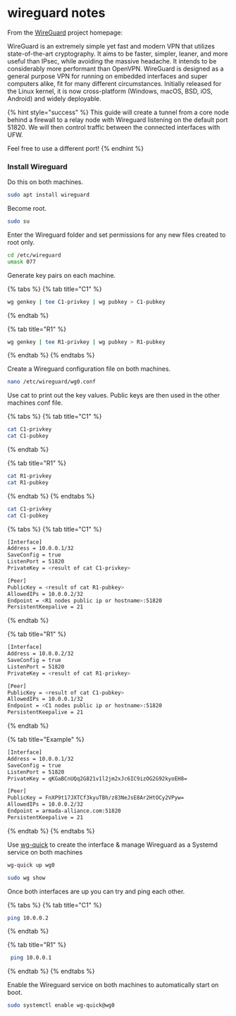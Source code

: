 # wireguard notes

From the [WireGuard](https://www.wireguard.com/) project homepage:

WireGuard is an extremely simple yet fast and modern VPN that utilizes state-of-the-art cryptography. It aims to be faster, simpler, leaner, and more useful than IPsec, while avoiding the massive headache. It intends to be considerably more performant than OpenVPN. WireGuard is designed as a general purpose VPN for running on embedded interfaces and super computers alike, fit for many different circumstances. Initially released for the Linux kernel, it is now cross-platform \(Windows, macOS, BSD, iOS, Android\) and widely deployable.

{% hint style="success" %}
This guide will create a tunnel from a core node behind a firewall to a relay node with Wireguard listening on the default port 51820. We will then control traffic between the connected interfaces with UFW.

Feel free to use a different port!
{% endhint %}

### Install Wireguard

Do this on both machines.

```bash
sudo apt install wireguard
```

Become root.

```bash
sudo su
```

Enter the Wireguard folder and set permissions for any new files created to root only.

```bash
cd /etc/wireguard
umask 077
```

Generate key pairs on each machine.

{% tabs %}
{% tab title="C1" %}
```bash
wg genkey | tee C1-privkey | wg pubkey > C1-pubkey
```
{% endtab %}

{% tab title="R1" %}
```bash
wg genkey | tee R1-privkey | wg pubkey > R1-pubkey
```
{% endtab %}
{% endtabs %}

Create a Wireguard configuration file on both machines.

```bash
nano /etc/wireguard/wg0.conf
```

Use cat to print out the key values. Public keys are then used in the other machines conf file.

{% tabs %}
{% tab title="C1" %}
```bash
cat C1-privkey
cat C1-pubkey
```
{% endtab %}

{% tab title="R1" %}
```bash
cat R1-privkey
cat R1-pubkey
```
{% endtab %}
{% endtabs %}

```bash
cat C1-privkey
cat C1-pubkey
```

{% tabs %}
{% tab title="C1" %}
```bash
[Interface]
Address = 10.0.0.1/32
SaveConfig = true
ListenPort = 51820
PrivateKey = <result of cat C1-privkey>

[Peer]
PublicKey = <result of cat R1-pubkey>
AllowedIPs = 10.0.0.2/32
Endpoint = <R1 nodes public ip or hostname>:51820
PersistentKeepalive = 21
```
{% endtab %}

{% tab title="R1" %}
```bash
[Interface]
Address = 10.0.0.2/32
SaveConfig = true
ListenPort = 51820
PrivateKey = <result of cat R1-privkey>

[Peer]
PublicKey = <result of cat C1-pubkey>
AllowedIPs = 10.0.0.1/32
Endpoint = <C1 nodes public ip or hostname>:51820
PersistentKeepalive = 21
```
{% endtab %}

{% tab title="Example" %}
```bash
[Interface]
Address = 10.0.0.1/32
SaveConfig = true
ListenPort = 51820
PrivateKey = qKGaBCnUQq2G821v1l2jm2xJc6IC9izOG2G92kyoEH8=

[Peer]
PublicKey = FnXP9t17JXTCf3kyuTBh/z83NeJsE8Ar2HtOCy2VPyw=
AllowedIPs = 10.0.0.2/32
Endpoint = armada-alliance.com:51820
PersistentKeepalive = 21

```
{% endtab %}
{% endtabs %}

Use [wg-quick](https://manpages.debian.org/unstable/wireguard-tools/wg-quick.8.en.html) to create the interface & manage Wireguard as a Systemd service on both machines

```bash
wg-quick up wg0
```

```bash
sudo wg show
```

Once both interfaces are up you can try and ping each other.

{% tabs %}
{% tab title="C1" %}
```bash
ping 10.0.0.2
```
{% endtab %}

{% tab title="R1" %}
```bash
 ping 10.0.0.1
```
{% endtab %}
{% endtabs %}

Enable the Wireguard service on both machines to automatically start on boot.

```bash
sudo systemctl enable wg-quick@wg0
```



